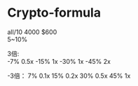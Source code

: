 # Crypto-formula
all/10  4000  $600  
5~10% 

3倍:          
-7% 0.5x
-15% 1x
-30% 1x
-45% 2x

-3倍：
7% 0.1x
15% 0.2x
30% 0.5x
45% 1x

